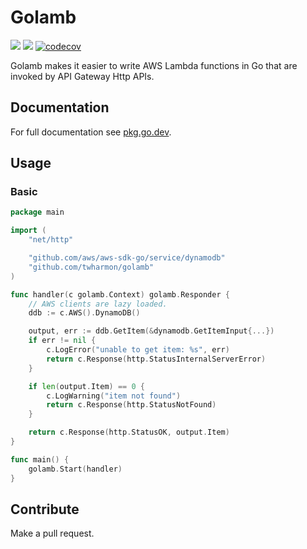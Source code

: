 # Golamb

![](https://github.com/twharmon/golamb/workflows/Test/badge.svg) [![](https://goreportcard.com/badge/github.com/twharmon/golamb)](https://goreportcard.com/report/github.com/twharmon/golamb) [![codecov](https://codecov.io/gh/twharmon/golamb/branch/main/graph/badge.svg?token=K0P59TPRAL)](https://codecov.io/gh/twharmon/golamb)

Golamb makes it easier to write AWS Lambda functions in Go that are invoked by API Gateway Http APIs.

## Documentation
For full documentation see [pkg.go.dev](https://pkg.go.dev/github.com/twharmon/golamb).

## Usage

### Basic
```go
package main

import (
	"net/http"

	"github.com/aws/aws-sdk-go/service/dynamodb"
	"github.com/twharmon/golamb"
)

func handler(c golamb.Context) golamb.Responder {
	// AWS clients are lazy loaded.
	ddb := c.AWS().DynamoDB()

	output, err := ddb.GetItem(&dynamodb.GetItemInput{...})
	if err != nil {
		c.LogError("unable to get item: %s", err)
		return c.Response(http.StatusInternalServerError)
	}

	if len(output.Item) == 0 {
		c.LogWarning("item not found")
		return c.Response(http.StatusNotFound)
	}

	return c.Response(http.StatusOK, output.Item)
}

func main() {
	golamb.Start(handler)
}
```

## Contribute
Make a pull request.
